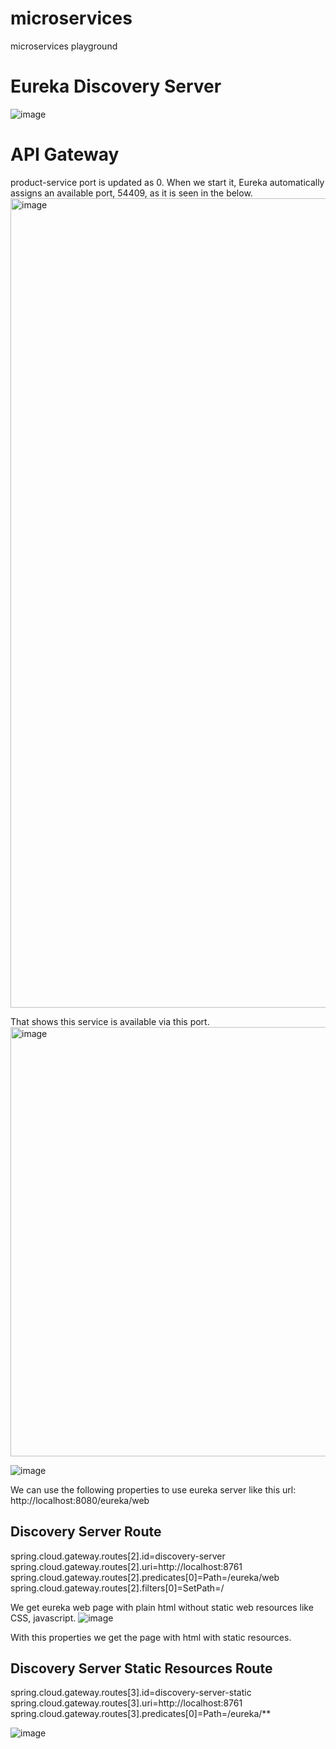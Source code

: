 # microservices
microservices playground

# Eureka Discovery Server
![image](https://user-images.githubusercontent.com/5994206/236574939-cac56abf-2c3e-4c47-952c-b5d0b55b0289.png)

# API Gateway
product-service port is updated as 0. When we start it, Eureka automatically assigns an available port, 54409, as it is seen in the below.
<img width="1295" alt="image" src="https://user-images.githubusercontent.com/5994206/236575417-ee1d1702-64a5-4876-aef4-5e31838f5dc4.png">

That shows this service is available via this port.
<img width="687" alt="image" src="https://user-images.githubusercontent.com/5994206/236575835-1c44bd38-4bf1-4b2e-b578-fecc32528384.png">


![image](https://user-images.githubusercontent.com/5994206/236576812-691cdf29-85bd-45c4-b626-a2b7a5c100b6.png)

We can use the following properties to use eureka server like this url: http://localhost:8080/eureka/web

## Discovery Server Route
spring.cloud.gateway.routes[2].id=discovery-server
spring.cloud.gateway.routes[2].uri=http://localhost:8761
spring.cloud.gateway.routes[2].predicates[0]=Path=/eureka/web
spring.cloud.gateway.routes[2].filters[0]=SetPath=/

We get eureka web page with plain html without static web resources like CSS, javascript.
![image](https://user-images.githubusercontent.com/5994206/236643252-479c2551-d84a-4198-9699-d6d263e5c893.png)

With this properties we get the page with html with static resources.

## Discovery Server Static Resources Route
spring.cloud.gateway.routes[3].id=discovery-server-static
spring.cloud.gateway.routes[3].uri=http://localhost:8761
spring.cloud.gateway.routes[3].predicates[0]=Path=/eureka/**

![image](https://user-images.githubusercontent.com/5994206/236643317-a78c0bcf-5913-4ebe-bc64-6659a53b2595.png)
